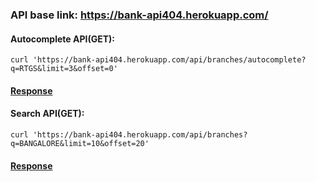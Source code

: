 ### API base link: https://bank-api404.herokuapp.com/

#### Autocomplete API(GET):

```
curl 'https://bank-api404.herokuapp.com/api/branches/autocomplete?q=RTGS&limit=3&offset=0'
```

#### <a href="https://jsonkeeper.com/b/93WP">Response</a>

#### Search API(GET):

```
curl 'https://bank-api404.herokuapp.com/api/branches?q=BANGALORE&limit=10&offset=20'
```

#### <a href="https://jsonkeeper.com/b/JQ5K">Response</a>
